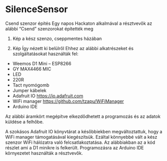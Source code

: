 # SilenceSensor
Csend szenzor építés
Egy napos Hackaton alkalmával a résztvevők az alábbi “Csend” szenzorokat építették meg
 
1.	Kép a kész szenzo, cseppmentes házában
 
2.	Kép Így nézett ki belülről
Ehhez az alábbi alkatrészeket és szolgáltatásokat használták fel:
 
-	Weemos D1 Mini – ESP8266
-	GY MAX4466 MIC
-	LED
-	220R
-	Tact nyomógomb
-	Jumper kábelek
-	Adafruit IO https://io.adafruit.com
-	WiFi manager https://github.com/tzapu/WiFiManager 
-	Arduino IDE
 

Az alábbi áramkört megépítve elkezdődhetett a programozás és az adatok küldése a felhőbe.
 
A szokásos Adafruit IO könyvtárat a későbbiekben megváltoztattuk, hogy a WiFi manager támogatásával kiegészítsük. Ezáltal könnyebbé vált a kész szenzor WiFi hálózatra való felcsatlakoztatása. 
Az alábbiakban az a kód részlet ami a D1 minikre is felkerült. Programozásra az Arduino IDE környezetet használták a résztvevők.
